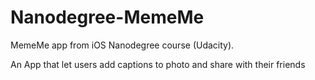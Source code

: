 # Nanodegree-MemeMe

MemeMe app from iOS Nanodegree course (Udacity).

An App that let users add captions to photo and share with their friends

